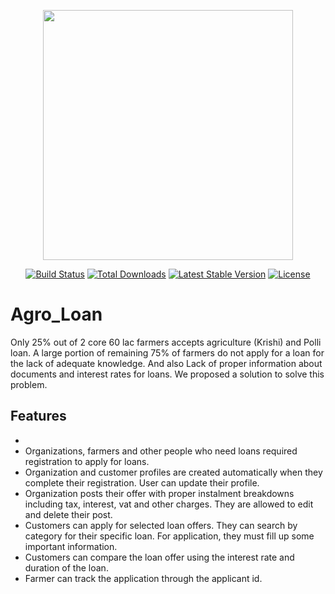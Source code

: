 <p align="center"><img src="https://res.cloudinary.com/dtfbvvkyp/image/upload/v1566331377/laravel-logolockup-cmyk-red.svg" width="400"></p>

<p align="center">
<a href="https://travis-ci.org/laravel/framework"><img src="https://travis-ci.org/laravel/framework.svg" alt="Build Status"></a>
<a href="https://packagist.org/packages/laravel/framework"><img src="https://poser.pugx.org/laravel/framework/d/total.svg" alt="Total Downloads"></a>
<a href="https://packagist.org/packages/laravel/framework"><img src="https://poser.pugx.org/laravel/framework/v/stable.svg" alt="Latest Stable Version"></a>
<a href="https://packagist.org/packages/laravel/framework"><img src="https://poser.pugx.org/laravel/framework/license.svg" alt="License"></a>
</p>

# Agro_Loan
Only 25% out of 2 core 60 lac farmers accepts agriculture (Krishi) and Polli loan. A large portion of remaining 75% of farmers do not apply for a loan for the lack of adequate knowledge. And also Lack of proper information about documents and interest rates for loans. We proposed a solution to solve this problem.
## Features
-
- Organizations, farmers and other people who need loans required registration to apply for loans.
- Organization and customer profiles are created automatically when they complete their registration. User can update their profile.
- Organization posts their offer with proper instalment breakdowns including tax, interest, vat and other charges. They are allowed to edit and       delete their post.
- Customers can apply for selected loan offers. They can search by category for their specific loan. For application, they must fill up some important information. 
- Customers can compare the loan offer using the interest rate and duration of the loan. 
- Farmer can track the application through the applicant id.
